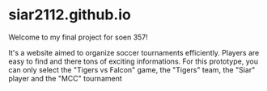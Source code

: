 # siar2112.github.io

Welcome to my final project for soen 357!

It's a website aimed to organize soccer tournaments efficiently. Players are easy to find and there tons of exciting informations. For this prototype,
you can only select the "Tigers vs Falcon" game, the "Tigers" team, the "Siar" player and the "MCC" tournament
